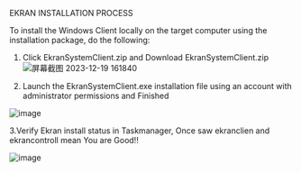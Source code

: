 EKRAN INSTALLATION PROCESS

To install the Windows Client locally on the target computer using the installation package, do the following:

1. Click EkranSystemClient.zip  and Download EkranSystemClient.zip
 ![屏幕截图 2023-12-19 161840](https://github.com/mice-love-rice/Br9/assets/126450125/6801135c-fda8-4ebc-a7f9-ff9555068149)


2.	Launch the EkranSystemClient.exe installation file using an account with administrator permissions and  Finished

![image](https://github.com/mice-love-rice/Br9/assets/126450125/7f54ffae-e198-4086-8fc7-16cc49e8a3ef)


3.Verify Ekran install status in Taskmanager, Once saw ekranclien and ekrancontroll mean You are Good!!

![image](https://github.com/mice-love-rice/Br9/assets/126450125/90edde2b-a528-4649-b788-768189546c55)
